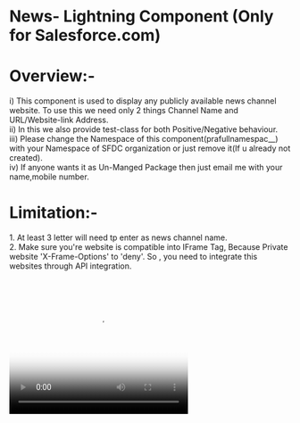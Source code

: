 # News- Lightning Component (Only for Salesforce.com)
# Overview:-
  <p>
   i) This component is used to display any publicly available news channel website. To use this we need only 2 things Channel Name and URL/Website-link Address.<br/>
  ii) In this we also provide test-class for both Positive/Negative behaviour.<br/>
  iii) Please change the Namespace of this component(prafullnamespac__) with your Namespace of SFDC organization or just remove it(If u already not created).<br/>
  iv) If anyone wants it as Un-Manged Package then just email me with your name,mobile number.<br/>
  </p>
<div>
  <h1>Limitation:-</h1>
  1. At least 3 letter will need tp enter as news channel name.<br/>
  2. Make sure you're website is compatible into IFrame Tag, Because Private website 'X-Frame-Options' to 'deny'. So , you need to integrate this websites through API integration.
</div><br/>
<video width="320" height="240" poster="NLC.png" controls>
  <source src="News-Lightning Component Working Overview.mp4" type="video/mp4">
  <source src="News-Lightning Component Working Overview.ogg" type="video/ogg">
</video>
